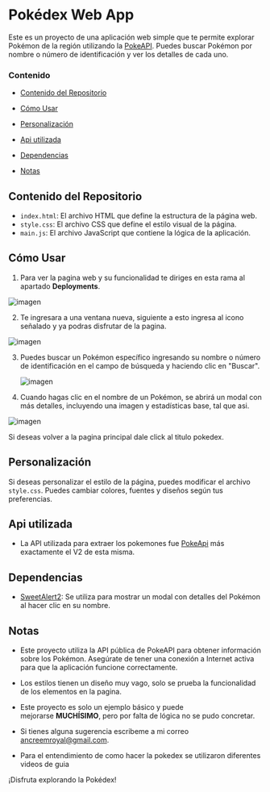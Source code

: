 # Pokédex Web App

Este es un proyecto de una aplicación web simple que te permite explorar Pokémon de la región utilizando la [PokeAPI](https://pokeapi.co/). Puedes buscar Pokémon por nombre o número de identificación y ver los detalles de cada uno.

### Contenido 

- [Contenido del Repositorio](#contenido-del-repositorio)

- [Cómo Usar](#cómo-usar)

- [Personalización](#personalización)

- [Api utilizada](#api-utilizada)

- [Dependencias](#dependencias)

- [Notas](#notas)
  

## Contenido del Repositorio

- `index.html`: El archivo HTML que define la estructura de la página web.
- `style.css`: El archivo CSS que define el estilo visual de la página.
- `main.js`: El archivo JavaScript que contiene la lógica de la aplicación.

## Cómo Usar

1. Para ver la pagina web y su funcionalidad te diriges en esta rama al apartado **Deployments**.

![imagen](https://github.com/Ancreem/proyectos-JS/assets/139159920/6b4d79f2-1f66-491c-9f4a-c1d457e3c74c)


2. Te ingresara a una ventana nueva, siguiente a esto ingresa al icono señalado y ya podras disfrutar de la pagina.

![imagen](https://github.com/Ancreem/proyectos-JS/assets/139159920/6b30d2d4-ac03-4a71-9ec7-19bdbadc06c7)


3. Puedes buscar un Pokémon específico ingresando su nombre o número de identificación en el campo de búsqueda y haciendo clic en "Buscar".

   ![imagen](https://github.com/Ancreem/proyectos-JS/assets/139159920/b22ab0e8-b01d-49e1-a551-ed23eb153cd6)


4. Cuando hagas clic en el nombre de un Pokémon, se abrirá un modal con más detalles, incluyendo una imagen y estadísticas base, tal que asi.

![imagen](https://github.com/Ancreem/proyectos-JS/assets/139159920/f0609c64-85c1-45eb-8393-73d135499948)

Si deseas volver a la pagina principal dale click al titulo pokedex.

## Personalización

Si deseas personalizar el estilo de la página, puedes modificar el archivo `style.css`. Puedes cambiar colores, fuentes y diseños según tus preferencias.

## Api utilizada

- La API utilizada para extraer los pokemones fue [PokeApi](https://pokeapi.co) más exactamente el V2 de esta misma.

## Dependencias

- [SweetAlert2](https://sweetalert2.github.io/): Se utiliza para mostrar un modal con detalles del Pokémon al hacer clic en su nombre.

## Notas

- Este proyecto utiliza la API pública de PokeAPI para obtener información sobre los Pokémon. Asegúrate de tener una conexión a Internet activa para que la aplicación funcione correctamente.
  
- Los estilos tienen un diseño muy vago, solo se prueba la funcionalidad de los elementos en la pagina.

- Este proyecto es solo un ejemplo básico y puede mejorarse **MUCHÍSIMO**, pero por falta de lógica no se pudo concretar.

- Si tienes alguna sugerencia escribeme a mi correo ancreemroyal@gmail.com.

- Para el entendimiento de como hacer la pokedex se utilizaron diferentes videos de guia

¡Disfruta explorando la Pokédex!

